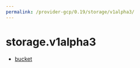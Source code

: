 ```yaml
---
permalink: /provider-gcp/0.19/storage/v1alpha3/
---
```


# storage.v1alpha3



* [bucket](bucket.md)